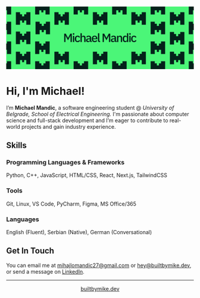 <img src="assets/vibrantgreenbanner.svg" alt="Michael Mandic"></img>

# Hi, I'm Michael!

I’m **Michael Mandic**, a software engineering student @ *University of Belgrade, School of Electrical Engineering.*
I'm passionate about computer science and full-stack development and I’m eager to contribute to real-world projects and gain industry experience.

## Skills

### Programming Languages & Frameworks

Python, C++, JavaScript, HTML/CSS, React, Next.js, TailwindCSS

### Tools

Git, Linux, VS Code, PyCharm, Figma, MS Office/365

### Languages

English (Fluent), Serbian (Native), German (Conversational)

## Get In Touch

You can email me at [mihajlomandic27@gmail.com](mailto:mihajlomandic27@gmail.com) or [hey@builtbymike.dev](mailto:hey@builtbymike.dev), or send a message on [LinkedIn](https://www.linkedin.com/in/michael-mandic).
***
<p align="center"><a target="_blank" href="https://builtbymike.dev">builtbymike.dev</a></p>
